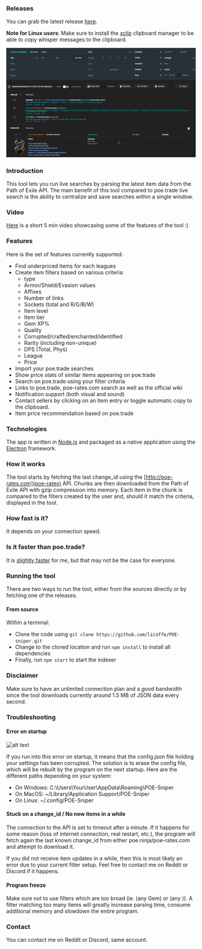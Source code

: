 ### Releases
You can grab the latest release [here](https://github.com/licoffe/POE-sniper/releases).

__Note for Linux users__: Make sure to install the [_xclip_](https://linux.die.net/man/1/xclip) clipboard manager to be able to copy whisper messages to the clipboard.

![alt text](./sniper.png "Tool preview")

### Introduction
This tool lets you run live searches by parsing the latest item data from the Path of Exile API. The main benefit of this tool compared to poe.trade live search is the ability to centralize and save searches within a single window.

### Video
[Here](https://youtu.be/-R8lXIVEd-k) is a short 5 min video showcasing some of the features of the tool :)

### Features
Here is the set of features currently supported:

- Find underpriced items for each leagues
- Create item filters based on various criteria:
    - type
    - Armor/Shield/Evasion values
    - Affixes
    - Number of links
    - Sockets (total and R/G/B/W)
    - Item level
    - Item tier
    - Gem XP%
    - Quality
    - Corrupted/crafted/enchanted/identified
    - Rarity (including non-unique)
    - DPS (Total, Phys)
    - League
    - Price
- Import your poe.trade searches
- Show price stats of similar items appearing on poe.trade
- Search on poe.trade using your filter criteria
- Links to poe.trade, poe-rates.com search as well as the official wiki
- Notification support (both visual and sound)
- Contact sellers by clicking on an item entry or toggle automatic copy to the clipboard.
- Item price recommendation based on poe.trade

### Technologies
The app is written in [Node.js](https://nodejs.org/en/) and packaged as a native application using the [Electron](https://electron.atom.io/) framework.

### How it works 
The tool starts by fetching the last change_id using the [http://poe-rates.com](poe-rates) API. Chunks are then downloaded from the Path of Exile API with gzip compression into memory. Each item in the chunk is compared to the filters created by the user and, should it match the criteria, displayed in the tool.

### How fast is it?
It depends on your connection speed.

### Is it faster than poe.trade?
It is [slightly faster](https://www.youtube.com/watch?v=LvW7x6OCEJU) for me, but that may not be the case for everyone.

### Running the tool
There are two ways to run the tool, either from the sources directly or by fetching one of the releases.
#### From source
Within a terminal:
- Clone the code using `git clone https://github.com/licoffe/POE-sniper.git`
- Change to the cloned location and run `npm install` to install all dependencies
- Finally, run `npm start` to start the indexer

### Disclaimer
Make sure to have an unlimited connection plan and a good bandwidth since the tool downloads currently around 1.5 MB of JSON data every second.

### Troubleshooting

#### Error on startup
![alt text](https://user-images.githubusercontent.com/9851687/29394111-e6815842-82cd-11e7-8155-78f21215e25b.png "JS error on startup")

If you run into this error on startup, it means that the config.json file holding your settings has been corrupted. The solution is to erase the config file, which will be rebuilt by the program on the next startup. Here are the different paths depending on your system:

- On Windows: C:\Users\YourUser\AppData\Roaming\POE-Sniper
- On MacOS: ~/Library/Application Support/POE-Sniper
- On Linux: ~/.config/POE-Sniper

#### Stuck on a change_id / No new items in a while
The connection to the API is set to timeout after a minute. If it happens for some reason (loss of internet connection, real restart, etc.), the program will fetch again the last known change_id from either poe.ninja/poe-rates.com and attempt to download it.

If you did not receive item updates in a while, then this is most likely an error due to your current filter setup. Feel free to contact me on Reddit or Discord if it happens.

#### Program freeze
Make sure not to use filters which are too broad (ie. (any Gem) or (any )). A filter matching too many items will greatly increase parsing time, consume additional memory and slowdown the entire program.

### Contact

You can contact me on Reddit or Discord, same account.